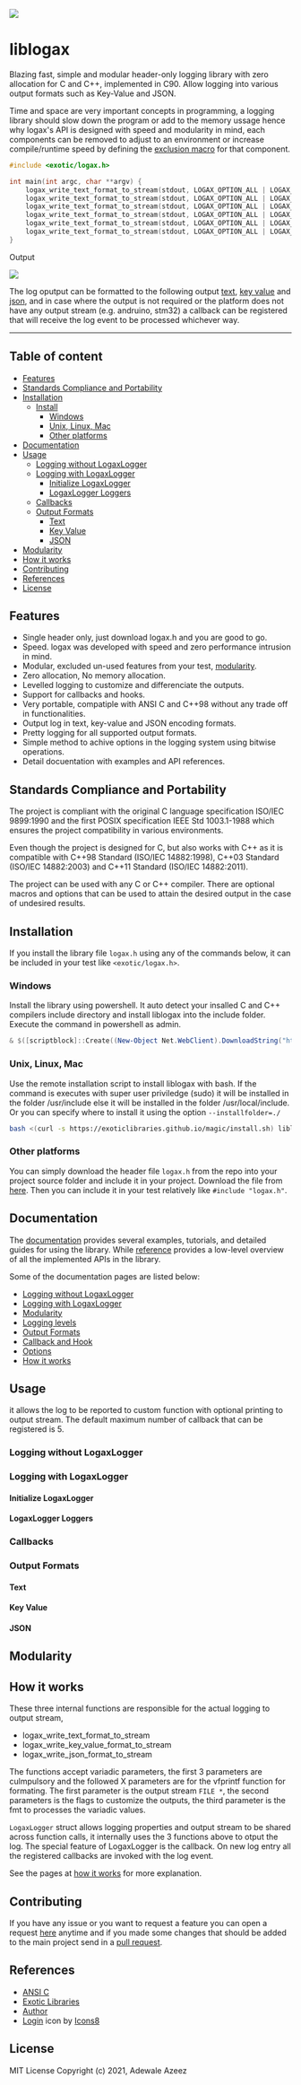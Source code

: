 
![](https://github.com/exoticlibraries/liblogax/raw/main/docs/liblogax.png)

# liblogax

Blazing fast, simple and modular header-only logging library with zero allocation for C and C++, implemented in C90. Allow logging into various output formats such as Key-Value and JSON.

Time and space are very important concepts in programming, a logging library should slow down the program or add to the memory ussage hence why logax's API is designed with speed and modularity in mind, each components can be removed to adjust to an environment or increase compile/runtime speed by defining the [exclusion macro](#exclusion-macros) for that component.

```c
#include <exotic/logax.h>

int main(int argc, char **argv) {
	logax_write_text_format_to_stream(stdout, LOGAX_OPTION_ALL | LOGAX_LEVEL_TRACE, "%s", "This is a trace output");
	logax_write_text_format_to_stream(stdout, LOGAX_OPTION_ALL | LOGAX_LEVEL_DEBUG, "%s", "This is a debug output");
	logax_write_text_format_to_stream(stdout, LOGAX_OPTION_ALL | LOGAX_LEVEL_INFO, "%s", "This is an info output");
	logax_write_text_format_to_stream(stdout, LOGAX_OPTION_ALL | LOGAX_LEVEL_WARN, "%s", "This is a warning output");
	logax_write_text_format_to_stream(stdout, LOGAX_OPTION_ALL | LOGAX_LEVEL_ERROR, "%s", "This is an error output");
	logax_write_text_format_to_stream(stdout, LOGAX_OPTION_ALL | LOGAX_LEVEL_FATAL, "%s", "This is a fatal output");
}
```

Output

![](https://raw.githubusercontent.com/exoticlibraries/exoticlibraries.github.io/main/assets/images/liblogax/crash_test_output.png)


The log oputput can be formatted to the following output [text](#text), [key value](#key_value) and [json](#json), and in case where the output is not required or the platform does not have any output stream (e.g. andruino, stm32) a callback can be registered that will receive the log event to be processed whichever way.

___

## Table of content
- [Features](#features)
- [Standards Compliance and Portability](#standards-compliance-and-portability)
- [Installation](#installation)
    - [Install](#install)
        - [Windows](#windows)
        - [Unix, Linux, Mac](#unix-linux-mac)
        - [Other platforms](#other-platforms)
- [Documentation](#documentation)
- [Usage](#usage)
    - [Logging without LogaxLogger](#logging-without-logaxLogger)
    - [Logging with LogaxLogger](#logging-with-logaxLogger)
		- [Initialize LogaxLogger](#initialize-logaxLogger)
		- [LogaxLogger Loggers](#logaxLogger-loggers)
    - [Callbacks](#callbacks)
    - [Output Formats](#output-formats)
		- [Text](#text)
		- [Key Value](#key-value)
		- [JSON](#json)
- [Modularity](#modularity)
- [How it works](#how-it-works)
- [Contributing](#contributing)
- [References](#references)
- [License](#license)

## Features

- Single header only, just download logax.h and you are good to go.
- Speed. logax was developed with speed and zero performance intrusion in mind.
- Modular, excluded un-used features from your test, [modularity](https://exoticlibraries.github.io/liblogax/docs/modularity.html).
- Zero allocation, No memory allocation.
- Levelled logging to customize and differenciate the outputs.
- Support for callbacks and hooks.
- Very portable, compatiple with ANSI C and C++98 without any trade off in functionalities.
- Output log in text, key-value and JSON encoding formats.
- Pretty logging for all supported output formats.
- Simple method to achive options in the logging system using bitwise operations.
- Detail docuentation with examples and API references.

## Standards Compliance and Portability

The project is compliant with the original C language specification ISO/IEC 9899:1990 and the first POSIX specification IEEE Std 1003.1-1988 which ensures the project compatibility in various environments.

Even though the project is designed for C, but also works with C++ as it is compatible with C++98 Standard (ISO/IEC 14882:1998), C++03 Standard (ISO/IEC 14882:2003) and C++11 Standard (ISO/IEC 14882:2011).

The project can be used with any C or C++ compiler. There are optional macros and options that can be used to attain the desired output in the case of undesired results.

## Installation

If you install the library file `logax.h` using any of the commands below, it can be included in your test like `<exotic/logax.h>`.

### Windows

Install the library using powershell. It auto detect your insalled C and C++ compilers include directory and install liblogax into the include folder. Execute the command in powershell as admin.

```powershell
& $([scriptblock]::Create((New-Object Net.WebClient).DownloadString("https://exoticlibraries.github.io/magic/install.ps1"))) liblogax
```

### Unix, Linux, Mac

Use the remote installation script to install liblogax with bash. If the command is executes with super user priviledge (sudo) it will be installed in the folder /usr/include else it will be installed in the folder /usr/local/include. Or you can specify where to install it using the option `--installfolder=./` 

```bash
bash <(curl -s https://exoticlibraries.github.io/magic/install.sh) liblogax
```

### Other platforms

You can simply download the header file `logax.h` from the repo into your project source folder and include it in your project. Download the file from [here](https://github.com/exoticlibraries/liblogax/blob/main/include/exotic/logax.h). Then you can include it in your test relatively like `#include "logax.h"`.

## Documentation

The [documentation](https://exoticlibraries.github.io/liblogax/docs/) provides several examples, tutorials, and detailed guides for using the library. While [reference](https://exoticlibraries.github.io/liblogax/reference/) provides a low-level overview of all the implemented APIs in the library. 

Some of the documentation pages are listed below:

 - [Logging without LogaxLogger](https://exoticlibraries.github.io/liblogax/docs/logging_without_logaxlogger.html)
 - [Logging with LogaxLogger](https://exoticlibraries.github.io/liblogax/docs/logging_with_logaxlogger.html)
 - [Modularity](https://exoticlibraries.github.io/liblogax/modularity.html)
 - [Logging levels](https://exoticlibraries.github.io/liblogax/logging_levels.html)
 - [Output Formats](https://exoticlibraries.github.io/liblogax/docs/output_formats.html)
 - [Callback and Hook](https://exoticlibraries.github.io/liblogax/docs/callback.html)
 - [Options](https://exoticlibraries.github.io/liblogax/docs/options.html)
 - [How it works](https://exoticlibraries.github.io/liblogax/how_it_works/index.html)

## Usage
it allows the log to be reported to custom function with optional printing to output stream. The default maximum number of callback that can be registered is 5.

### Logging without LogaxLogger

### Logging with LogaxLogger

#### Initialize LogaxLogger

#### LogaxLogger Loggers

### Callbacks

### Output Formats

#### Text

#### Key Value

#### JSON

## Modularity

## How it works

These three internal functions are responsible for the actual logging to output stream,
- logax_write_text_format_to_stream
- logax_write_key_value_format_to_stream
- logax_write_json_format_to_stream

The functions accept variadic parameters, the first 3 parameters are culmpulsory and the followed X parameters are for the vfprintf function for formating. The first parameter is the output stream `FILE *`, the second parameters is the flags to customize the outputs, the third parameter is the fmt to processes the variadic values. 

`LogaxLogger` struct allows logging properties and output stream to be shared across function calls, it internally uses the 3 functions above to otput the log. The special feature of LogaxLogger is the callback. On new log entry all the registered callbacks are invoked with the log event. 

See the pages at [how it works](https://exoticlibraries.github.io/liblogax/how_it_works/index.html) for more explanation.

## Contributing

If you have any issue or you want to request a feature you can open a request [here](https://github.com/exoticlibraries/liblogax/issues/new/choose) anytime and if you made some changes that should be added to the main project send in a [pull request](https://github.com/exoticlibraries/liblogax/compare). 

## References

 - [ANSI C](https://en.wikipedia.org/wiki/ANSI_C)
 - [Exotic Libraries](https://exoticlibraries.github.io/)
 - [Author](https://thecarisma.github.io/)
 - <a target="_blank" href="https://icons8.com/icon/84401/login">Login</a> icon by <a target="_blank" href="https://icons8.com">Icons8</a>

## License

MIT License Copyright (c) 2021, Adewale Azeez 
